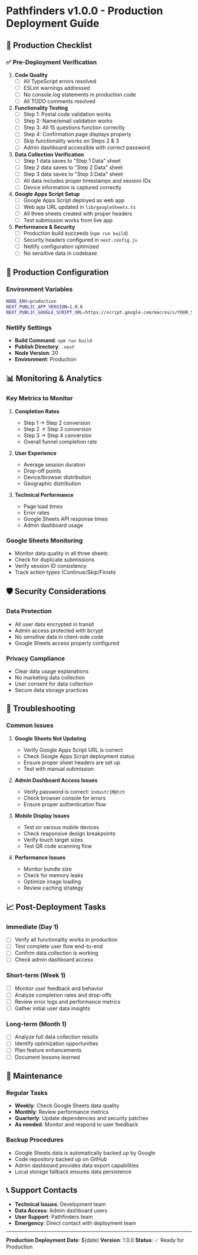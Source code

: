# Pathfinders v1.0.0 - Production Deployment Guide

## 🚀 Production Checklist

### ✅ Pre-Deployment Verification

1. **Code Quality**
   - [ ] All TypeScript errors resolved
   - [ ] ESLint warnings addressed
   - [ ] No console.log statements in production code
   - [ ] All TODO comments resolved

2. **Functionality Testing**
   - [ ] Step 1: Postal code validation works
   - [ ] Step 2: Name/email validation works
   - [ ] Step 3: All 15 questions function correctly
   - [ ] Step 4: Confirmation page displays properly
   - [ ] Skip functionality works on Steps 2 & 3
   - [ ] Admin dashboard accessible with correct password

3. **Data Collection Verification**
   - [ ] Step 1 data saves to "Step 1 Data" sheet
   - [ ] Step 2 data saves to "Step 2 Data" sheet
   - [ ] Step 3 data saves to "Step 3 Data" sheet
   - [ ] All data includes proper timestamps and session IDs
   - [ ] Device information is captured correctly

4. **Google Apps Script Setup**
   - [ ] Google Apps Script deployed as web app
   - [ ] Web app URL updated in `lib/googleSheets.ts`
   - [ ] All three sheets created with proper headers
   - [ ] Test submission works from live app

5. **Performance & Security**
   - [ ] Production build succeeds (`npm run build`)
   - [ ] Security headers configured in `next.config.js`
   - [ ] Netlify configuration optimized
   - [ ] No sensitive data in codebase

## 🔧 Production Configuration

### Environment Variables
```bash
NODE_ENV=production
NEXT_PUBLIC_APP_VERSION=1.0.0
NEXT_PUBLIC_GOOGLE_SCRIPT_URL=https://script.google.com/macros/s/YOUR_SCRIPT_URL/exec
```

### Netlify Settings
- **Build Command**: `npm run build`
- **Publish Directory**: `.next`
- **Node Version**: 20
- **Environment**: Production

## 📊 Monitoring & Analytics

### Key Metrics to Monitor
1. **Completion Rates**
   - Step 1 → Step 2 conversion
   - Step 2 → Step 3 conversion
   - Step 3 → Step 4 conversion
   - Overall funnel completion rate

2. **User Experience**
   - Average session duration
   - Drop-off points
   - Device/browser distribution
   - Geographic distribution

3. **Technical Performance**
   - Page load times
   - Error rates
   - Google Sheets API response times
   - Admin dashboard usage

### Google Sheets Monitoring
- Monitor data quality in all three sheets
- Check for duplicate submissions
- Verify session ID consistency
- Track action types (Continue/Skip/Finish)

## 🛡️ Security Considerations

### Data Protection
- All user data encrypted in transit
- Admin access protected with bcrypt
- No sensitive data in client-side code
- Google Sheets access properly configured

### Privacy Compliance
- Clear data usage explanations
- No marketing data collection
- User consent for data collection
- Secure data storage practices

## 🚨 Troubleshooting

### Common Issues

1. **Google Sheets Not Updating**
   - Verify Google Apps Script URL is correct
   - Check Google Apps Script deployment status
   - Ensure proper sheet headers are set up
   - Test with manual submission

2. **Admin Dashboard Access Issues**
   - Verify password is correct: `1ndustr1M@tch`
   - Check browser console for errors
   - Ensure proper authentication flow

3. **Mobile Display Issues**
   - Test on various mobile devices
   - Check responsive design breakpoints
   - Verify touch target sizes
   - Test QR code scanning flow

4. **Performance Issues**
   - Monitor bundle size
   - Check for memory leaks
   - Optimize image loading
   - Review caching strategy

## 📈 Post-Deployment Tasks

### Immediate (Day 1)
- [ ] Verify all functionality works in production
- [ ] Test complete user flow end-to-end
- [ ] Confirm data collection is working
- [ ] Check admin dashboard access

### Short-term (Week 1)
- [ ] Monitor user feedback and behavior
- [ ] Analyze completion rates and drop-offs
- [ ] Review error logs and performance metrics
- [ ] Gather initial user data insights

### Long-term (Month 1)
- [ ] Analyze full data collection results
- [ ] Identify optimization opportunities
- [ ] Plan feature enhancements
- [ ] Document lessons learned

## 🔄 Maintenance

### Regular Tasks
- **Weekly**: Check Google Sheets data quality
- **Monthly**: Review performance metrics
- **Quarterly**: Update dependencies and security patches
- **As needed**: Monitor and respond to user feedback

### Backup Procedures
- Google Sheets data is automatically backed up by Google
- Code repository backed up on GitHub
- Admin dashboard provides data export capabilities
- Local storage fallback ensures data persistence

## 📞 Support Contacts

- **Technical Issues**: Development team
- **Data Access**: Admin dashboard users
- **User Support**: Pathfinders team
- **Emergency**: Direct contact with deployment team

---

**Production Deployment Date**: $(date)
**Version**: 1.0.0
**Status**: ✅ Ready for Production
